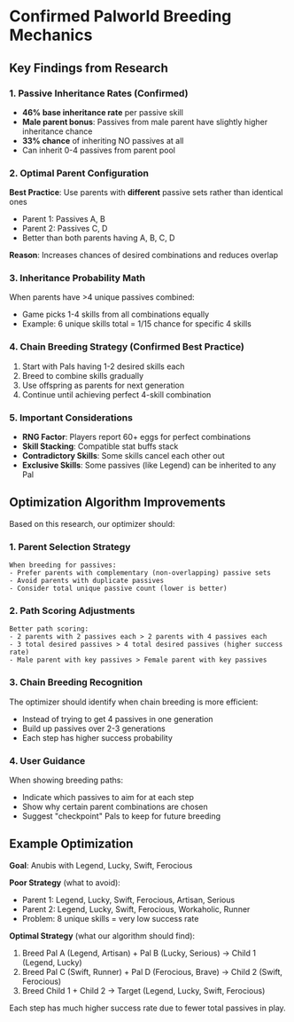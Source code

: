 # Confirmed Palworld Breeding Mechanics

## Key Findings from Research

### 1. Passive Inheritance Rates (Confirmed)
- **46% base inheritance rate** per passive skill
- **Male parent bonus**: Passives from male parent have slightly higher inheritance chance
- **33% chance** of inheriting NO passives at all
- Can inherit 0-4 passives from parent pool

### 2. Optimal Parent Configuration
**Best Practice**: Use parents with **different** passive sets rather than identical ones
- Parent 1: Passives A, B
- Parent 2: Passives C, D
- Better than both parents having A, B, C, D

**Reason**: Increases chances of desired combinations and reduces overlap

### 3. Inheritance Probability Math
When parents have >4 unique passives combined:
- Game picks 1-4 skills from all combinations equally
- Example: 6 unique skills total = 1/15 chance for specific 4 skills

### 4. Chain Breeding Strategy (Confirmed Best Practice)
1. Start with Pals having 1-2 desired skills each
2. Breed to combine skills gradually
3. Use offspring as parents for next generation
4. Continue until achieving perfect 4-skill combination

### 5. Important Considerations
- **RNG Factor**: Players report 60+ eggs for perfect combinations
- **Skill Stacking**: Compatible stat buffs stack
- **Contradictory Skills**: Some skills cancel each other out
- **Exclusive Skills**: Some passives (like Legend) can be inherited to any Pal

## Optimization Algorithm Improvements

Based on this research, our optimizer should:

### 1. Parent Selection Strategy
```
When breeding for passives:
- Prefer parents with complementary (non-overlapping) passive sets
- Avoid parents with duplicate passives
- Consider total unique passive count (lower is better)
```

### 2. Path Scoring Adjustments
```
Better path scoring:
- 2 parents with 2 passives each > 2 parents with 4 passives each
- 3 total desired passives > 4 total desired passives (higher success rate)
- Male parent with key passives > Female parent with key passives
```

### 3. Chain Breeding Recognition
The optimizer should identify when chain breeding is more efficient:
- Instead of trying to get 4 passives in one generation
- Build up passives over 2-3 generations
- Each step has higher success probability

### 4. User Guidance
When showing breeding paths:
- Indicate which passives to aim for at each step
- Show why certain parent combinations are chosen
- Suggest "checkpoint" Pals to keep for future breeding

## Example Optimization

**Goal**: Anubis with Legend, Lucky, Swift, Ferocious

**Poor Strategy** (what to avoid):
- Parent 1: Legend, Lucky, Swift, Ferocious, Artisan, Serious
- Parent 2: Legend, Lucky, Swift, Ferocious, Workaholic, Runner
- Problem: 8 unique skills = very low success rate

**Optimal Strategy** (what our algorithm should find):
1. Breed Pal A (Legend, Artisan) + Pal B (Lucky, Serious) → Child 1 (Legend, Lucky)
2. Breed Pal C (Swift, Runner) + Pal D (Ferocious, Brave) → Child 2 (Swift, Ferocious)  
3. Breed Child 1 + Child 2 → Target (Legend, Lucky, Swift, Ferocious)

Each step has much higher success rate due to fewer total passives in play.